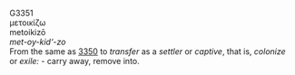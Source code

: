 G3351  
μετοικίζω  
metoikizō  
*met-oy-kid‘-zo*  
From the same as [3350](g3350) to *transfer* as a *settler* or
*captive*, that is, *colonize* or *exile:* - carry away, remove into.  
